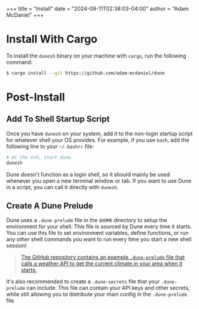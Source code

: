 +++
title = "Install"
date = "2024-09-11T02:38:03-04:00"
author = "Adam McDaniel"
+++

# Install With Cargo

To install the `dunesh` binary on your machine with `cargo`, run the following command:

```sh
$ cargo install --git https://github.com/adam-mcdaniel/dune
```

# Post-Install

## Add To Shell Startup Script

Once you have `dunesh` on your system, add it to the non-login startup script for whatever shell your OS provides. For example, if you use `bash`, add the following line to your `~/.bashrc` file:

```sh
# At the end, start dune.
dunesh
```

Dune doesn't function as a login shell, so it should mainly be used whenever you open a new terminal window or tab. If you want to use Dune in a script, you can call it directly with `dunesh`.

## Create A Dune Prelude

Dune uses a `.dune-prelude` file in the `$HOME` directory to setup the environment for your shell. This file is sourced by Dune every time it starts. You can use this file to set environment variables, define functions, or run any other shell commands you want to run every time you start a new shell session! 

> [The GitHub repository contains an example `.dune-prelude` file that calls a weather API to get the current climate in your area when it starts.](https://github.com/adam-mcdaniel/dune/blob/main/.dune-prelude)

It's also recommended to create a `.dune-secrets` file that your `.dune-prelude` can include. This file can contain your API keys and other secrets, while still allowing you to distribute your main config in the `.dune-prelude` file.